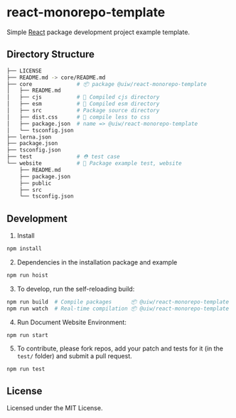 react-monorepo-template
===

Simple [React](https://github.com/facebook/react) package development project example template.

## Directory Structure

```bash
├── LICENSE
├── README.md -> core/README.md
├── core              # 📦 package @uiw/react-monorepo-template
│   ├── README.md
│   ├── cjs           # 🔄 Compiled cjs directory
│   ├── esm           # 🔄 Compiled esm directory
│   ├── src           # Package source directory
│   ├── dist.css      # 🔄 compile less to css
│   ├── package.json  # name => @uiw/react-monorepo-template
│   └── tsconfig.json
├── lerna.json
├── package.json
├── tsconfig.json
├── test              # ⛑ test case
└── website           # 🐝 Package example test, website
    ├── README.md
    ├── package.json
    ├── public
    ├── src
    └── tsconfig.json
```

## Development

1. Install

```bash
npm install
```

2. Dependencies in the installation package and example

```bash
npm run hoist
```

3. To develop, run the self-reloading build:

```bash
npm run build  # Compile packages      📦 @uiw/react-monorepo-template
npm run watch  # Real-time compilation 📦 @uiw/react-monorepo-template
```

4. Run Document Website Environment:

```bash
npm run start
```

5. To contribute, please fork repos, add your patch and tests for it (in the `test/` folder) and submit a pull request.

```
npm run test
```

## License

Licensed under the MIT License.
